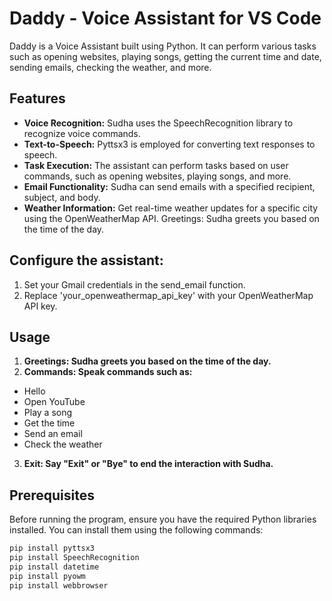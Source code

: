 # Daddy - Voice Assistant for VS Code

Daddy is a Voice Assistant built using Python. It can perform various tasks such as opening websites, playing songs, getting the current time and date, sending emails, checking the weather, and more.

## Features

- **Voice Recognition:** Sudha uses the SpeechRecognition library to recognize voice commands.
- **Text-to-Speech:** Pyttsx3 is employed for converting text responses to speech.
- **Task Execution:** The assistant can perform tasks based on user commands, such as opening websites, playing songs, and more.
- **Email Functionality:** Sudha can send emails with a specified recipient, subject, and body.
- **Weather Information:** Get real-time weather updates for a specific city using the OpenWeatherMap API.
Greetings: Sudha greets you based on the time of the day.

## **Configure the assistant:**

1. Set your Gmail credentials in the send_email function.
2. Replace 'your_openweathermap_api_key' with your OpenWeatherMap API key.

## Usage

1. **Greetings: Sudha greets you based on the time of the day.**
2. **Commands: Speak commands such as:**

- Hello
- Open YouTube
- Play a song
- Get the time
- Send an email
- Check the weather

3. **Exit: Say "Exit" or "Bye" to end the interaction with Sudha.**

## Prerequisites
Before running the program, ensure you have the required Python libraries installed. You can install them using the following commands:

```bash
pip install pyttsx3
pip install SpeechRecognition
pip install datetime
pip install pyowm
pip install webbrowser
